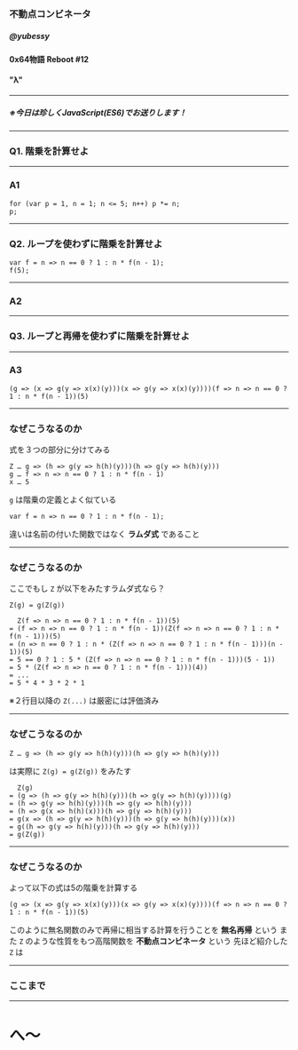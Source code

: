 <!-- $theme: gaia -->

### 不動点コンビネータ

##### @yubessy

#### 0x64物語 Reboot #12

#### "λ"

---

##### ※今日は珍しくJavaScript(ES6)でお送りします！

---

### Q1. 階乗を計算せよ

---

### A1

```
for (var p = 1, n = 1; n <= 5; n++) p *= n;
p;
```

---

### Q2. ループを使わずに階乗を計算せよ

```
var f = n => n == 0 ? 1 : n * f(n - 1);
f(5);
```

---

### A2

---

### Q3. ループと再帰を使わずに階乗を計算せよ

---

### A3

```
(g => (x => g(y => x(x)(y)))(x => g(y => x(x)(y))))(f => n => n == 0 ? 1 : n * f(n - 1))(5)
```

---

### なぜこうなるのか

式を３つの部分に分けてみる

```
Z … g => (h => g(y => h(h)(y)))(h => g(y => h(h)(y)))
g … f => n => n == 0 ? 1 : n * f(n - 1)
x … 5
```

`g` は階乗の定義とよく似ている

```
var f = n => n == 0 ? 1 : n * f(n - 1);
```

違いは名前の付いた関数ではなく **ラムダ式** であること

---

### なぜこうなるのか

ここでもし `Z` が以下をみたすラムダ式なら？

```
Z(g) = g(Z(g))
```

```
  Z(f => n => n == 0 ? 1 : n * f(n - 1))(5)
= (f => n => n == 0 ? 1 : n * f(n - 1))(Z(f => n => n == 0 ? 1 : n * f(n - 1)))(5)
= (n => n == 0 ? 1 : n * (Z(f => n => n == 0 ? 1 : n * f(n - 1)))(n - 1))(5)
= 5 == 0 ? 1 : 5 * (Z(f => n => n == 0 ? 1 : n * f(n - 1)))(5 - 1))
= 5 * (Z(f => n => n == 0 ? 1 : n * f(n - 1)))(4))
= ...
= 5 * 4 * 3 * 2 * 1
```

※２行目以降の `Z(...)` は厳密には評価済み

---

### なぜこうなるのか

```
Z … g => (h => g(y => h(h)(y)))(h => g(y => h(h)(y)))
```

は実際に `Z(g) = g(Z(g))` をみたす

```
  Z(g)
= (g => (h => g(y => h(h)(y)))(h => g(y => h(h)(y))))(g)
= (h => g(y => h(h)(y)))(h => g(y => h(h)(y)))
= (h => g(x => h(h)(x)))(h => g(y => h(h)(y)))
= g(x => (h => g(y => h(h)(y)))(h => g(y => h(h)(y)))(x))
= g((h => g(y => h(h)(y)))(h => g(y => h(h)(y)))
= g(Z(g))
```

---

### なぜこうなるのか

よって以下の式は5の階乗を計算する

```
(g => (x => g(y => x(x)(y)))(x => g(y => x(x)(y))))(f => n => n == 0 ? 1 : n * f(n - 1))(5)
```

このように無名関数のみで再帰に相当する計算を行うことを **無名再帰** という
また `Z` のような性質をもつ高階関数を **不動点コンビネータ** という
先ほど紹介した `Z` は

---

### ここまで

---

# へ～
